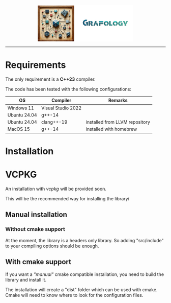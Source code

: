 <div align="center">
    <img 
        src="imgs/logo.png" 
        alt="Grafology logo"
        height="113px"
        width="300px"
        />
</div>
<hr/>

# Requirements
The only requirement is a **C++23** compiler.

The code has been tested with the following configurations:

| OS           | Compiler           | Remarks                        |
| ---          | ---                | ---                            |
| Windows 11   | Visual Studio 2022 |                                |
| Ubuntu 24.04 | g++-14             |                                |
| Ubuntu 24.04 | clang++-19         | installed from LLVM repository |
| MacOS 15     | g++-14             | installed with homebrew        |


# Installation

# VCPKG

An installation with *vcpkg* will be provided soon.

This will be the recommended way for installing the library/

## Manual installation

### Without cmake support

At the moment, the library is a headers only library. So adding "src/include" to your compiling options should be enough.

## With cmake support

If you want a *"manual"* cmake compatible installation, you need to build the library and install it.

The installation will create a "dist" folder which can be used with cmake. Cmake will need to know where to look for the configuration files.

